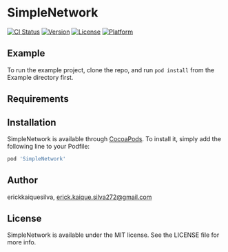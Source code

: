 # SimpleNetwork

[![CI Status](https://img.shields.io/travis/erickkaiquesilva/SimpleNetwork.svg?style=flat)](https://travis-ci.org/erickkaiquesilva/SimpleNetwork)
[![Version](https://img.shields.io/cocoapods/v/SimpleNetwork.svg?style=flat)](https://cocoapods.org/pods/SimpleNetwork)
[![License](https://img.shields.io/cocoapods/l/SimpleNetwork.svg?style=flat)](https://cocoapods.org/pods/SimpleNetwork)
[![Platform](https://img.shields.io/cocoapods/p/SimpleNetwork.svg?style=flat)](https://cocoapods.org/pods/SimpleNetwork)

## Example

To run the example project, clone the repo, and run `pod install` from the Example directory first.

## Requirements

## Installation

SimpleNetwork is available through [CocoaPods](https://cocoapods.org). To install
it, simply add the following line to your Podfile:

```ruby
pod 'SimpleNetwork'
```

## Author

erickkaiquesilva, erick.kaique.silva272@gmail.com

## License

SimpleNetwork is available under the MIT license. See the LICENSE file for more info.
